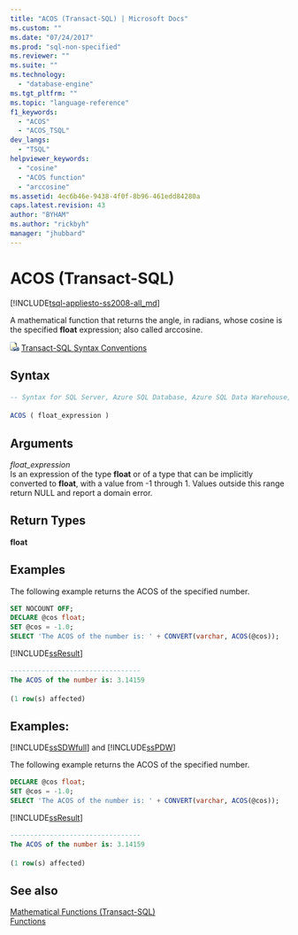 ```yaml
---
title: "ACOS (Transact-SQL) | Microsoft Docs"
ms.custom: ""
ms.date: "07/24/2017"
ms.prod: "sql-non-specified"
ms.reviewer: ""
ms.suite: ""
ms.technology: 
  - "database-engine"
ms.tgt_pltfrm: ""
ms.topic: "language-reference"
f1_keywords: 
  - "ACOS"
  - "ACOS_TSQL"
dev_langs: 
  - "TSQL"
helpviewer_keywords: 
  - "cosine"
  - "ACOS function"
  - "arccosine"
ms.assetid: 4ec6b46e-9438-4f0f-8b96-461edd84280a
caps.latest.revision: 43
author: "BYHAM"
ms.author: "rickbyh"
manager: "jhubbard"
---
```

# ACOS (Transact-SQL)
[!INCLUDE[tsql-appliesto-ss2008-all_md](../../includes/tsql-appliesto-ss2008-all-md.md)]

A mathematical function that returns the angle, in radians, whose cosine is the specified **float** expression; also called arccosine.
  
![Topic link icon](../../database-engine/configure-windows/media/topic-link.gif "Topic link icon") [Transact-SQL Syntax Conventions](../../t-sql/language-elements/transact-sql-syntax-conventions-transact-sql.md)
  
## Syntax  
  
```sql
-- Syntax for SQL Server, Azure SQL Database, Azure SQL Data Warehouse, Parallel Data Warehouse  
  
ACOS ( float_expression )  
```  
  
## Arguments  
*float_expression*  
Is an expression of the type **float** or of a type that can be implicitly converted to **float**, with a value from -1 through 1. Values outside this range return NULL and report a domain error.
  
## Return Types  
**float**
  
## Examples  
The following example returns the ACOS of the specified number.
  
```sql
SET NOCOUNT OFF;  
DECLARE @cos float;  
SET @cos = -1.0;  
SELECT 'The ACOS of the number is: ' + CONVERT(varchar, ACOS(@cos));  
```  
  
[!INCLUDE[ssResult](../../includes/ssresult-md.md)]
  
```sql
---------------------------------   
The ACOS of the number is: 3.14159   
  
(1 row(s) affected)  
```  
  
## Examples: 
[!INCLUDE[ssSDWfull](../../includes/sssdwfull-md.md)] and [!INCLUDE[ssPDW](../../includes/sspdw-md.md)] 

The following example returns the ACOS of the specified number.
  
```sql
DECLARE @cos float;  
SET @cos = -1.0;  
SELECT 'The ACOS of the number is: ' + CONVERT(varchar, ACOS(@cos));  
```  
  
[!INCLUDE[ssResult](../../includes/ssresult-md.md)]
  
```sql
---------------------------------   
The ACOS of the number is: 3.14159   
  
(1 row(s) affected)  
```  
  
## See also
[Mathematical Functions &#40;Transact-SQL&#41;](../../t-sql/functions/mathematical-functions-transact-sql.md)  
[Functions](../../t-sql/functions/functions.md)
  
  


